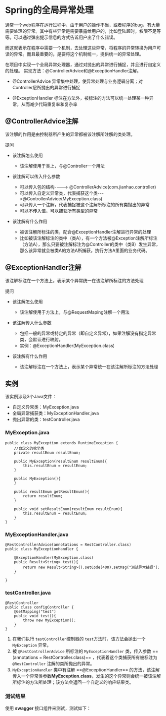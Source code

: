 # Spring的全局异常处理
通常一个web程序在运行过程中，由于用户的操作不当，或者程序的bug，有大量需要处理的异常。其中有些异常是需要暴露给用户的，比如登陆超时，权限不足等等。可以通过弹出提示信息的方式告诉用户出了什么错误。

而这就表示在程序中需要一个机制，去处理这些异常，将程序的异常转换为用户可读的异常。而且最重要的，是要将这个机制统一，提供统一的异常处理。

在项目中实现一个全局异常处理器，通过对抛出的异常进行捕捉，并且进行自定义的处理。
实现方法：@ControllerAdvice和@ExceptionHandler注解。

 - @ControllerAdvice
	异常集中处理，使异常处理与业务逻辑分离；对Controller层所抛出的异常进行捕捉
	 

 - @ExceptionHandler
	 标注在方法外，被标注的方法可以统一处理某一种异常，从而减少代码重复率和复杂率

## @ControllerAdvice注解
该注解的作用是由控制器所产生的异常都被该注解所注解的类处理。

提问
- 该注解怎么使用
	- 该注解使用于类上，与@Controller一个用法
- 该注解可以传入什么参数
	- 可以传入包的结构----> @ControllerAdvice(com.jianhao.controller)
	- 可以传入自定义异常类，代表捕获这个类--->@ControllerAdvice(MyException.class)
	- 可以传入一个注解，代表捕捉被这个注解所标注的所有类抛出的异常
	- 可以不传入值，可以捕获所有类型的异常

- 该注解有什么作用
	- 被该注解所标注的类，配合@ExceptionHandler注解进行异常的处理
	- 比如被该注解标注的类中（类A），有一个方法被@Exception注解所标注（方法A），那么只要被注解标注为@Controller的类中（类B）发生异常，那么该异常就会被类A的方法A所捕获，执行方法A里面的业务代码。


## @ExceptionHandler注解
该注解标注在一个方法上，表示某个异常统一在该注解所标注的方法处理

提问
- 该注解怎么使用
	- 该注解使用于方法上，与@RequestMaping注解一个用法
- 该注解传入什么参数
	- 包括一般的异常或特定的异常（即自定义异常），如果注解没有指定异常类，会默认进行映射。
	- 实例：@ExceptionHandler(MyException.class)

- 该注解有什么作用
	- 该注解标注在一个方法上，表示某个异常统一在该注解所标注的方法处理

## 实例
该实例涉及3个Java文件：
-  自定义异常类：MyException.java
-  全局异常捕获类：MyExceptionHandler.java
-  抛出异常的类：testController.java


### MyException.java
```
public class MyException extends RuntimeException {
	//自定义的枚举类
	private resultEnum resultEnum;
	
	public MyException(resultEnum resultEnum){
		this.resultEnum = resultEnum;
	}

	public MyException(){
	}

	public resultEnum getResultEnum(){
		return resultEnum;
	}
	
	public void setResultEnum(resultEnum resultEnum){
		this.resultEnum = resultEnum;
	}
}
```


### MyExceptionHandler.java
```
@RestControllerAdvice(annotations = RestController.class)
public class MyExceptionHandler {

	@ExceptionHandler(MyException.class)
	public Result<String> test(){
		return new Result<String>().setCode(400).setMsg("测试异常捕捉");
	}

}

```

###  testController.java
```
@RestController
public class configController {
	@GetMapping("test")
	public void test(){
		throw new MyException();
	}
}
```

1. 在我们执行 `testController`控制器的 `test`方法时，该方法会抛出一个 `MyException` 异常，
2. 被 `@RestControllerAdvice` 所标注的 `MyExceptionHandler` 类，传入参数 ==(annotations = RestController.class)== ，代表着这个类捕获所有被标注为 `@RestController` 注解的类所抛出的异常。
3. `MyExceptionHandler` 类中有注解  ==@ExceptionHandler== 的方法，该注解传入一个异常类参数**MyException.class**，发生的这个异常则会统一被该注解所标注的方法所处理；该方法会返回一个自定义的响应结果类。


### 测试结果
使用 **swagger** 接口组件来测试，测试如下：

